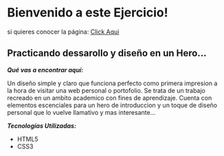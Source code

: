 # Bienvenido a este Ejercicio!
si quieres conocer la página: [Click Aqui](https://solgiuria.github.io/Hero-Example/ "Hero")
## Practicando dessarollo y diseño en un Hero...

***Qué vas a encontrar aquí:***

Un diseño simple y claro que funciona perfecto como primera impresion a la hora de visitar una web personal o portofolio. Se trata de un trabajo recreado en un ambito academico  con fines de aprendizaje.
Cuenta con  elementos escenciales  para un hero de introduccion y un toque de diseño personal que lo vuelve llamativo y mas interesante...

***Tecnologías Utilizadas:***
- HTML5
- CSS3
